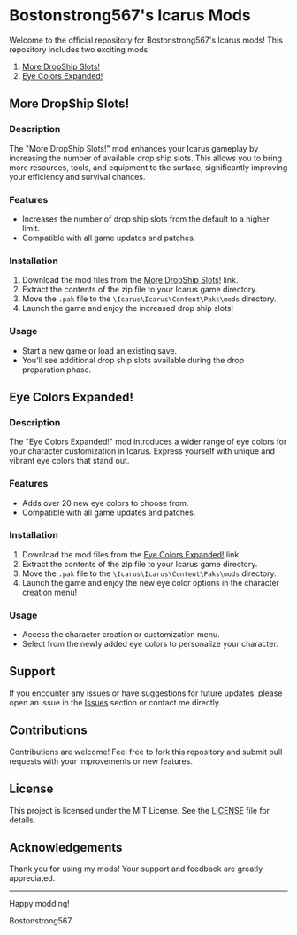 # Bostonstrong567's Icarus Mods

Welcome to the official repository for Bostonstrong567's Icarus mods! This repository includes two exciting mods:

1. [More DropShip Slots!](Mods/More%20Slots_P.pak)
2. [Eye Colors Expanded!](Mods/Eye%20Colors%20Expanded!_P.pak)

## More DropShip Slots!

### Description
The "More DropShip Slots!" mod enhances your Icarus gameplay by increasing the number of available drop ship slots. This allows you to bring more resources, tools, and equipment to the surface, significantly improving your efficiency and survival chances.

### Features
- Increases the number of drop ship slots from the default to a higher limit.
- Compatible with all game updates and patches.

### Installation
1. Download the mod files from the [More DropShip Slots!](Mods/More%20Slots_P.pak) link.
2. Extract the contents of the zip file to your Icarus game directory.
3. Move the `.pak` file to the `\Icarus\Icarus\Content\Paks\mods` directory.
4. Launch the game and enjoy the increased drop ship slots!

### Usage
- Start a new game or load an existing save.
- You'll see additional drop ship slots available during the drop preparation phase.

## Eye Colors Expanded!

### Description
The "Eye Colors Expanded!" mod introduces a wider range of eye colors for your character customization in Icarus. Express yourself with unique and vibrant eye colors that stand out.

### Features
- Adds over 20 new eye colors to choose from.
- Compatible with all game updates and patches.

### Installation
1. Download the mod files from the [Eye Colors Expanded!](Mods/Eye%20Colors%20Expanded!_P.pak) link.
2. Extract the contents of the zip file to your Icarus game directory.
3. Move the `.pak` file to the `\Icarus\Icarus\Content\Paks\mods` directory.
4. Launch the game and enjoy the new eye color options in the character creation menu!

### Usage
- Access the character creation or customization menu.
- Select from the newly added eye colors to personalize your character.

## Support
If you encounter any issues or have suggestions for future updates, please open an issue in the [Issues](#) section or contact me directly.

## Contributions
Contributions are welcome! Feel free to fork this repository and submit pull requests with your improvements or new features.

## License
This project is licensed under the MIT License. See the [LICENSE](LICENSE) file for details.

## Acknowledgements
Thank you for using my mods! Your support and feedback are greatly appreciated.

---

Happy modding!

Bostonstrong567
